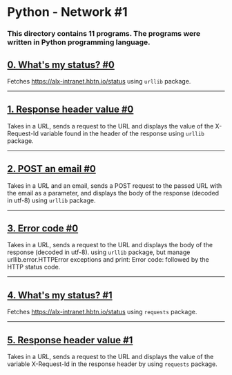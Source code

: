 # Python - Network #1

### **This directory contains 11 programs. The programs were written in Python programming language.**

## [0. What's my status? #0](https://github.com/ehabsmh/alx-higher_level_programming/blob/main/0x11-python-network_1/0-hbtn_status.py)

Fetches https://alx-intranet.hbtn.io/status using `urllib` package.

---

## [1. Response header value #0](https://github.com/ehabsmh/alx-higher_level_programming/blob/main/0x11-python-network_1/1-hbtn_header.py)

 Takes in a URL, sends a request to the URL and displays the value of the X-Request-Id variable found in the header of the response using `urllib` package.

---

## [2. POST an email #0](https://github.com/ehabsmh/alx-higher_level_programming/blob/main/0x11-python-network_1/2-post_email.py)

Takes in a URL and an email, sends a POST request to the passed URL with the email as a parameter, and displays the body of the response (decoded in utf-8) using `urllib` package.

---

## [3. Error code #0](https://github.com/ehabsmh/alx-higher_level_programming/blob/main/0x11-python-network_1/3-error_code.py)

Takes in a URL, sends a request to the URL and displays the body of the response (decoded in utf-8). using `urllib` package, but manage urllib.error.HTTPError exceptions and print: Error code: followed by the HTTP status code.

---

## [4. What's my status? #1](https://github.com/ehabsmh/alx-higher_level_programming/blob/main/0x11-python-network_1/4-hbtn_status.py)

Fetches https://alx-intranet.hbtn.io/status using `requests` package.

---

## [5. Response header value #1](https://github.com/ehabsmh/alx-higher_level_programming/blob/main/0x11-python-network_1/5-hbtn_header.py)

Takes in a URL, sends a request to the URL and displays the value of the variable X-Request-Id in the response header by using `requests` package.
